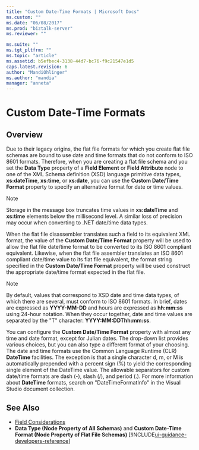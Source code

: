 ```yaml
---
title: "Custom Date-Time Formats | Microsoft Docs"
ms.custom: ""
ms.date: "06/08/2017"
ms.prod: "biztalk-server"
ms.reviewer: ""

ms.suite: ""
ms.tgt_pltfrm: ""
ms.topic: "article"
ms.assetid: b5efbec4-3138-44d7-bc76-f9c21547e1d5
caps.latest.revision: 6
author: "MandiOhlinger"
ms.author: "mandia"
manager: "anneta"
---
```

# Custom Date-Time Formats

## Overview
Due to their legacy origins, the flat file formats for which you create flat file schemas are bound to use date and time formats that do not conform to ISO 8601 formats. Therefore, when you are creating a flat file schema and you set the **Data Type** property of a **Field Element** or **Field Attribute** node to one of the XML Schema definition (XSD) language primitive data types, **xs:dateTime**, **xs:time**, or **xs:date**, you can use the **Custom Date/Time Format** property to specify an alternative format for date or time values.  

> [!NOTE]
>  Storage in the message box truncates time values in **xs:dateTime** and **xs:time** elements below the millisecond level. A similar loss of precision may occur when converting to .NET date/time data types.  

 When the flat file disassembler translates such a field to its equivalent XML format, the value of the **Custom Date/Time Format** property will be used to allow the flat file date/time format to be converted to its ISO 8601 compliant equivalent. Likewise, when the flat file assembler translates an ISO 8601 compliant date/time value to its flat file equivalent, the format string specified in the **Custom Date/Time Format** property will be used construct the appropriate date/time format expected in the flat file.  

> [!NOTE]
>  By default, values that correspond to XSD date and time data types, of which there are several, must conform to ISO 8601 formats. In brief, dates are expressed as **YYYY-MM-DD** and hours are expressed as **hh:mm:ss** using 24-hour notation. When they occur together, date and time values are separated by the "T" character: **YYYY:MM:DDThh:mm:ss**.  

 You can configure the **Custom Date/Time Format** property with almost any time and date format, except for Julian dates. The drop-down list provides various choices, but you can also type a different format of your choosing. The date and time formats use the Common Language Runtime (CLR) **DateTime** facilities. The exception is that a single character d, m, or M is automatically prepended with a percent sign (%) to yield the corresponding single element of the DateTime value. The allowable separators for custom date/time formats are dash (-), slash (/), and period (.). For more information about **DateTime** formats, search on "DateTimeFormatInfo" in the Visual Studio document collection.  

## See Also  
- [Field Considerations](../core/field-considerations.md)   
- **Data Type (Node Property of All Schemas)** and **Custom Date-Time Format (Node Property of Flat File Schemas)** [!INCLUDE[ui-guidance-developers-reference](../includes/ui-guidance-developers-reference.md)]
